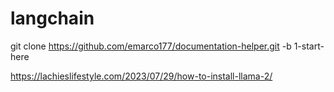 # langchain
git clone https://github.com/emarco177/documentation-helper.git -b 1-start-here


https://lachieslifestyle.com/2023/07/29/how-to-install-llama-2/
